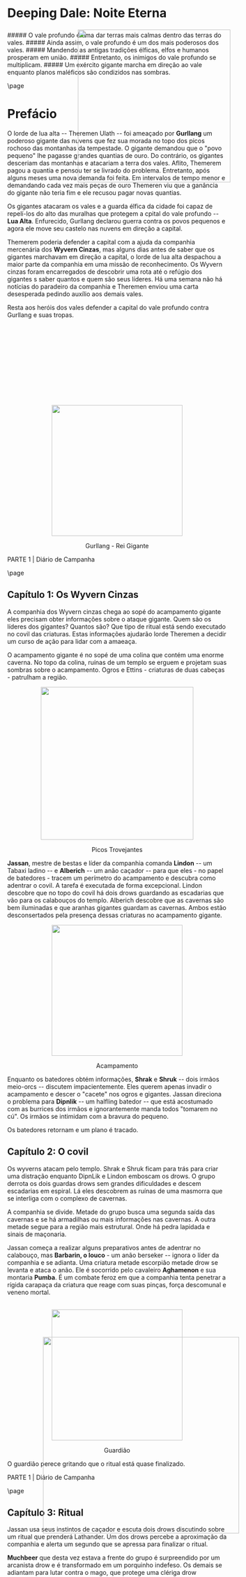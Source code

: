 <style>
  .phb#p1{ text-align:center; }
  .phb#p1:after{ display:none; }
</style>

<div style='margin-top:350px;'></div>

# Deeping Dale: Noite Eterna

<div style='margin-top:25px'></div>
<div class='wide'>
##### O vale profundo é uma dar terras mais calmas dentro das terras do vales.
##### Ainda assim, o vale profundo é um dos mais poderosos dos vales.
##### Mandendo as antigas tradições élficas, elfos e humanos prosperam em união.
##### Entretanto, os inimigos do vale profundo se multiplicam. 
##### Um exército gigante marcha em direção ao vale enquanto planos maléficos são condizidos nas sombras.

</div>

<img src='https://i.pinimg.com/564x/d0/57/c2/d057c27d04a83208a847164b19e9f707.jpg' 
  style='position:absolute; top:455px; right:220px; width:350px' />





\page

# Prefácio

O lorde de lua alta -- Theremen Ulath -- foi ameaçado por **Gurllang** um poderoso gigante das nuvens que fez sua morada no topo dos picos rochoso das montanhas da tempestade. O gigante demandou que o "povo pequeno" lhe pagasse grandes quantias de ouro. Do contrário, os gigantes desceriam das montanhas e atacariam a terra dos vales. Aflito, Themerem pagou a quantia e pensou ter se livrado do problema. Entretanto, após alguns meses uma nova demanda foi feita. Em intervalos de tempo menor e demandando cada vez mais peças de ouro Themeren viu que a ganância do gigante não teria fim e ele recusou pagar novas quantias.

Os gigantes atacaram os vales e a guarda élfica da cidade foi capaz de repelí-los do alto das muralhas que protegem a cpital do vale profundo -- **Lua Alta**. Enfurecido, Gurllang declarou guerra contra os povos pequenos e agora ele move seu castelo nas nuvens em direção a capital.


Themerem poderia defender a capital com a ajuda da companhia mercenária dos **Wyvern Cinzas**, mas alguns dias antes de saber que os gigantes marchavam em direção a capital, o lorde de lua alta despachou a maior parte da companhia em uma missão de reconhecimento. Os Wyvern cinzas foram encarregados de descobrir uma rota até o refúgio dos gigantes s saber quantos e quem são seus líderes. Há uma semana não há notícias do paradeiro da companhia e Theremen enviou uma carta desesperada pedindo auxílio aos demais vales. 

Resta aos heróis dos vales defender a capital do vale profundo contra Gurllang e suas tropas.

<img src='https://i.imgur.com/ryNPMIj.png' style='position:absolute;bottom:100px;right:200px;width:450px' />

<br><br><br><br><br><br><br><br><br><br>



<div style="text-align: center">
  <img 
    src='https://i.imgur.com/NQYyvqr.png' 
    style='width:300px' />
    <p>Gurllang - Rei Gigante</p>
</div>

<div class='pageNumber auto'></div>
<div class='footnote'>PARTE 1 | Diário de Campanha</div>



\page

## Capítulo 1: Os Wyvern Cinzas


A companhia dos Wyvern cinzas chega ao sopé do acampamento gigante eles precisam obter informações sobre o ataque gigante. Quem são os líderes dos gigantes? Quantos são? Que tipo de ritual está sendo executado no covil das criaturas. Estas informações ajudarão lorde Theremen a decidir um curso de ação para lidar com a amaeaça. 


O acampamento gigante é no sopé de uma colina que contém uma enorme caverna. No topo da colina, ruínas de um templo se erguem e projetam suas sombras sobre o acampamento. Ogros e Ettins - criaturas de duas cabeças - patrulham a região.


<div style="text-align: center">
  <img 
    src='https://orig00.deviantart.net/66cb/f/2011/257/8/d/mountain_by_lyno3ghe-d49tj5p.jpg' 
    style='width:350px' />
    <p>Picos Trovejantes</p>
</div>

**Jassan**, mestre de bestas e líder da companhia comanda **Lindon** -- um Tabaxi ladino -- e **Alberich** -- um anão caçador -- para que eles - no papel de batedores - tracem um perímetro do acampamento e descubra como adentrar o covil. A tarefa é executada de forma excepcional. Lindon descobre que no topo do covil há dois drows guardando as escadarias que vão para os calabouços do templo. Alberich descobre que as cavernas são bem iluminadas e que aranhas gigantes guardam as cavernas. Ambos estão desconsertados pela presença dessas criaturas no acampamento gigante.



<div style="text-align: center">
  <img 
    src='https://i.pinimg.com/originals/bf/ac/7e/bfac7eb77c5ac4f76f265b678d52caff.jpg' 
    style='width:300px' />
    <p>Acampamento</p>
</div>

Enquanto os batedores obtém informações, **Shrak** e **Shruk** -- dois irmãos meio-orcs -- discutem impacientemente. Eles querem apenas invadir o acampamento e descer o "cacete" nos ogros e gigantes. Jassan direciona o problema para **Dipnlik** -- um halfling batedor -- que está acostumado com as burrices dos irmãos e ignorantemente manda todos "tomarem no cú". Os irmãos se intimidam com a bravura do pequeno.


Os batedores retornam e um plano é tracado.

## Capítulo 2: O covil


Os wyverns atacam pelo templo. Shrak e Shruk ficam para trás para criar uma distração enquanto DipnLik e Lindon emboscam os drows. O grupo derrota os dois guardas drows sem grandes dificuldades e descem escadarias em espiral. Lá eles descobrem as ruínas de uma masmorra que se interliga com o complexo de cavernas.

A companhia se divide. Metade do grupo busca uma segunda saída das cavernas e se há armadilhas ou mais informações nas cavernas. A outra metade segue para a região mais estrutural. Onde há pedra lapidada e sinais de maçonaria.

Jassan começa a realizar alguns preparativos antes de adentrar no calabouço, mas **Barbarin, o louco** - um anão berseker -- ignora o líder da companhia e se adianta. Uma criatura metade escorpião metade drow se levanta e ataca o anão. Ele é socorrido pelo cavaleiro **Aghamenon** e sua montaria **Pumba**. É um combate feroz em que a companhia tenta penetrar a rígida carapaça da criatura que reage com suas pinças, força descomunal e veneno mortal.

<br>

<div style="text-align: center">
  <img 
    src='https://i.pinimg.com/originals/8c/91/64/8c9164ac099b9dcfb35f2e345ce3df9c.jpg' 
    style='width:300px' />
    <p>Guardião</p>
</div>

O guardião perece gritando que o ritual está quase finalizado.


<div class='pageNumber auto'></div>
<div class='footnote'>PARTE 1 | Diário de Campanha</div>

\page

## Capítulo 3: Ritual


Jassan usa seus instintos de caçador e escuta dois drows discutindo sobre um ritual que prenderá Lathander. Um dos drows percebe a aproximação da companhia e alerta um segundo que se apressa para finalizar o ritual.

**Muchbeer** que desta vez estava a frente do grupo é surpreendido por um arcanista drow e é transformado em um porquinho indefeso. Os demais se adiantam para lutar contra o mago, que protege uma clériga drow conduzindo o ritual. O Arcanista dispara um relâmpago pelo estreito corredor e fere vários dos membros da companhia, mas Barbarin e Jassan derrotam o mago e sem seu protetor, logo a clériga cai.

Antes de morrer, a clériga usa suas últimas energias e finaliza o ritual. Um pilar de energia negra emana do círculo mágico que a clériga usou e um homen humano aparece no local do ritual. Ele está enfraquecido pelo ritual e aparentemente está com amnésia.


<div style="text-align: center">
  <img 
    src='
https://i.pinimg.com/564x/e6/c4/3d/e6c43d6148d511aca2e5fea10250730e.jpg' 
    style='width:300px' />
    <p>Ritual</p>
</div>


Nesse meio tempo, o grupo que explorava as cavernas descobre uma antiga profecia. Por trás de vários escombros, uma câmara contém vários ladrinhos com uma profecia. Vários trechos da profecia estão inilegíveis, mas devido ao treinamento religioso de alguns dos membros da companhia é possível entender alguns trechos dela.

<div style="text-align: center">
  <img 
    src='
https://i.imgur.com/RbXq8S3.png' 
    style='width:150px' />
    <p>Ladrilhos</p>
</div>


<div class='descriptive'>
##### A !@#$%^ saga
*Lathander deus do sol criou a !@#$$%bringer embuindo a arma com parte de sua centelha divina* 

*A arma foi guardada pelo seu clero por @#$%ˆ&*

*Porém ela foi perdida depois de #$%ˆ&*

*O santo Tho@#$%^ recuperou a arma e lutou contra ...*

*É dito que a arma pode restaurar !@#$%^ *

*Em tempos de aflição*

*Oh Light#$%^r será você capaz de banir a escuridão?*


</div>

## Capítulo 4: Shandraxil


Quando a companhia se prepara para escoltar o humano e encontrar o destacamento que explorava as cavernas, energia necrótica emana pela caverna como se o próprio plano das sombras se mesclasse ao plano material. Uma voz nefasta ecoa pelos corredores e cavernas enquanto as sombras da caverna criam vida e se aglomeram numa forma reptiliana.

*- Tolos, eu engano gigantes e drows sem qualquer distinção. Eles foram apenas peças em meu jogo e agora vocês estão com meu prêmio. É chegada a hora de Shandraxil !!!*

Dito isto, as sombras se moldam em um dragão. A companhia se prepara para proteger o humano e lutar contra a criatura.


Barbarin entra em frenesi e parte contra o dragão. Aghmenon coloca o humano em sua garupa e comanda Pumba que galopa em direção a saída. Shandraxil emana um jato pressurizado de chamas negras. O jato queima todo o teto da caverna e desce sobre o destacamento que investigava os ladrilhos. O fogo necrótico queima três dos membros da companhia e das cinzas eles ressurgem como mortos-vivos aparicões.

Estudando o campo de batalha e vendo que o dragão era poderoso demais, Jassan coloca um broche da companhia em sua pantera - **Bagheera** - alisa o seu pescoço e comanda a besta *"Fuja. Alerta o povo das terras dos vales sobre a criatura e de que há um homem que apareceu após o ritual. Ele é importante".* Bagheera corre com sua agilidade felina e escapa das garras do dragão enquanto a criatura luta contra Barbarin, Aghamenon, Muchbeer e Balin. 

<div class='pageNumber auto'></div>
<div class='footnote'>PARTE 1 | Diário de Campanha</div>


\page



<div style="text-align: center">
  <img 
    src='https://i.imgur.com/WMCBMAh.png' 
    style='width:300px' />
    <p>Shandraxil</p>
</div>




O dragão ruge e amedronta quase toda a companhia. DipnLik se esconde numa bifurcação de uma caverna esperando uma saída. Jassan recua para os  calabouços. Barbarin não se intimida e continua lutando. Balin salta no dragão, mas uma caudada o abate. Pumba é derrubdo por uma garrada e Aghamenon cai em seguida. O dragão brinca com a companhia, mas em um último suspiro alguns dos membros conseguem escapar! Muchbeer e Alberich escapam pelas cavernas. Jassan encontra uma pilha de escombros que dá abre passagem para as montanhas e, por fim, DipnLik usa sua destreza e foge pelo caminho que Bagheera usou anteriormente.

Quatro membros da companhia escaparam da criatura. Cinco morreram em meio as chamas ou garras do dragão. Apenas Barbarin continuava a lutar. Shandraxil abre suas asas que brilham em chamas necróticas. O dragão diz que Barbarin lutou ferozmente e que ele será recompensado sendo um dos comandantes das legiões de Shandraxil.

Conseguirão os membros da companhia dos Wyvern cinzas alertar a cidade de Lua Alta e os heróis do vale sobre o ritual, o refém misterioso e a besta reptiliana?

<div class='pageNumber auto'></div>
<div class='footnote'>PARTE 1 | Diário de Campanha</div>

\page

# Regiões e NPCs


## Lua Alta

___
* **Theremen Ulath** - Meio-elfo lorde de Lua Alta
* 


##  Vale da Cicatriz

___
* Garren Garreth - Líder do conclave Thay

<br><br><br><br><br><br><br><br><br><br>
<br><br><br><br><br><br><br><br><br><br>
<br><br><br><br><br><br><br><br><br><br>
<br><br><br><br><br><br><br><br><br><br>

<div style="text-align: center">
  <img 
    src='https://cdna.artstation.com/p/assets/images/images/001/674/764/large/gerry-arthur-skyholdcullen-final01small.jpg?1450629319' 
    style='width:250px' />
    <p>Theremen Ulath</p>
</div>

<br>

<div style="text-align: center">
  <img 
    src='https://i.pinimg.com/564x/72/b6/c7/72b6c7b6fed5bf239b6caf4acef2270d.jpg' 
    style='width:250px' />
    <p>Garren Garreth - Líder do Enclave Thay</p>
</div>

<br>

<div class='pageNumber auto'></div>
<div class='footnote'>PARTE 2 | Regiões e NPCs</div>

\page


## Companhia dos Wyvern Cinzas

A companhia dos Wyverns cinzas opera por toda a região dos vales. A maioria de seus membros são combatentes experientes, mas alguns poucos druidas, bardos e feiticeiros se afiliam a companhia e preenche as lacunas mágicas/arcanas do grupo mercenário.

### Membros conhecidos
___
* **Khemed Jassan** - Humano ranger mestre das bestas 
* *   Bagheera - pantera negra
* **Shrak** - Meio-orc bárbaro frenezy berseker
* **Shruk** - Meio-orc guerreiro campeão
* **Alberich Ironfist** - Anão ranger caçador
* **Solona Muchbeer** - Humano clérigo da cura
* **DipnLik** - Halfling ranger caçador
* **Barbarin - o louco** - Anão bárbaro frenezy berseker
* *   Barbarin o negro - Sombra maior



### Mortos em Combate 💀

* **Balim Ironfist** - Anão paladino de Moradin  
* **Errich Leagallow** - Halfling druída do gelo  
* **Zenthiel Cleef** - Humano paladino  
* **Aghamenon Stonerage** - Anão guerreiro cavaleiro  
* *   Pumba - javali gigante 
* **Lindon Le Petit Gato** - Tabaxi ladino  


<br><br><br><br><br><br><br><br><br><br>
<br><br><br><br><br><br><br><br><br><br>
<br><br><br><br><br><br><br><br><br><br>


<div class='wide'>
##### Wyvern Cinzas
| Jassan | Muchbeer | Zenthiel | Aghamenon | Alberich  |
|:---------:|:---------:|:---------:|:---------:|:---------:|
| <img src='https://i.imgur.com/Lot8uyZ.png' style='width:125px' /> | <img  src='https://i.imgur.com/8PVxdA6.png' style='width:125px' /> | <img  src='https://i.imgur.com/ISncU41.png' style='width:125px' /> | <img src='https://imgur.com/xi45DU6.png' style='width:125px' /> | <img src='https://imgur.com/tdEHj9D.png' style='width:125px' /> |
| Balim | Barbarin | Leagallow | DipnLik | Shrak |
| <img src='https://imgur.com/m4rY73T.png' style='width:125px' /> | <img  src='https://imgur.com/M1z8tun.png' style='width:125px' /> | <img  src='https://imgur.com/D2I423c.png' style='width:125px' /> | <img src='https://imgur.com/Taz1VhZ.png' style='width:125px' /> | <img src='https://imgur.com/12vOVV3.png' style='width:125px' /> |
| Shruk | Lindon |  |  |  |
| <img src='https://imgur.com/AcfX7MJ.png' style='width:125px' /> | <img  src='https://i.imgur.com/axwrgCU.png.png' style='width:125px' /> |  |  |  |  |
</div>
